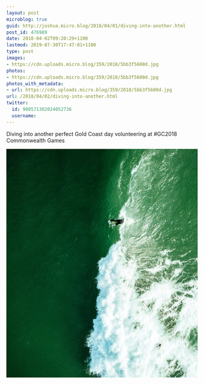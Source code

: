```yaml
---
layout: post
microblog: true
guid: http://joshua.micro.blog/2018/04/01/diving-into-another.html
post_id: 476989
date: 2018-04-02T09:20:29+1100
lastmod: 2019-07-30T17:47:01+1100
type: post
images:
- https://cdn.uploads.micro.blog/359/2018/5bb3f5600d.jpg
photos:
- https://cdn.uploads.micro.blog/359/2018/5bb3f5600d.jpg
photos_with_metadata:
- url: https://cdn.uploads.micro.blog/359/2018/5bb3f5600d.jpg
url: /2018/04/02/diving-into-another.html
twitter:
  id: 980571302024052736
  username: 
---
```

Diving into another perfect Gold Coast day volunteering at #GC2018 Commonwealth Games

<img src="uploads/2018/5bb3f5600d.jpg" width="600" height="600" />
